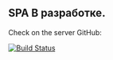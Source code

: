 ## SPA В разработке.

Check on the server GitHub:   

[![Build Status](https://travis-ci.org/joemccann/dillinger.svg?branch=master)](https://binatik.github.io/posts) 


